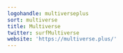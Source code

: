 ```yaml
---
logohandle: multiverseplus
sort: multiverse
title: Multiverse
twitter: surfMultiverse
website: 'https://multiverse.plus/'
---
```

